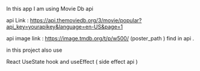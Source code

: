 In this app I am using Movie Db api 

api Link : https://api.themoviedb.org/3/movie/popular?api_key=yourapikey&language=en-US&page=1

api image link : https://image.tmdb.org/t/p/w500/ (poster_path )   find in api .

in this project also use 

React UseState hook and useEffect ( side effect api )